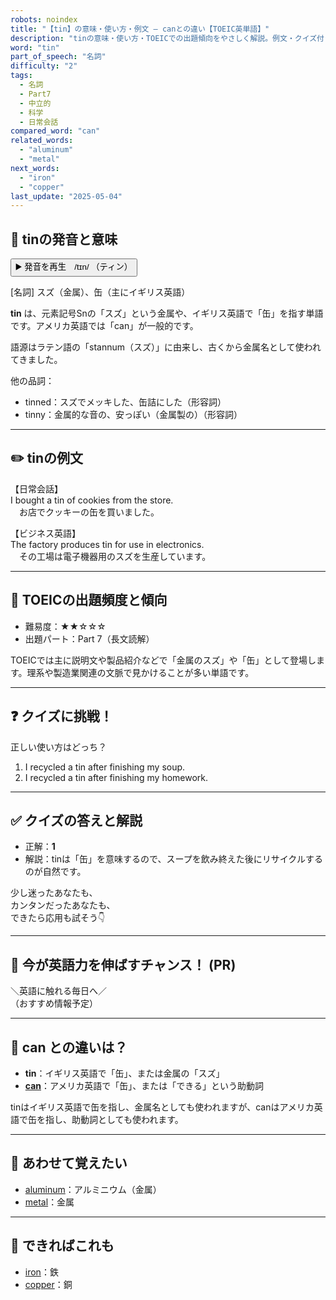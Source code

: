 ```yaml
---
robots: noindex
title: "【tin】の意味・使い方・例文 ― canとの違い【TOEIC英単語】"
description: "tinの意味・使い方・TOEICでの出題傾向をやさしく解説。例文・クイズ付きでcanとの違いもわかりやすく学べます。"
word: "tin"
part_of_speech: "名詞"
difficulty: "2"
tags:
  - 名詞
  - Part7
  - 中立的
  - 科学
  - 日常会話
compared_word: "can"
related_words:
  - "aluminum"
  - "metal"
next_words:
  - "iron"
  - "copper"
last_update: "2025-05-04"
---
```


## 🔰 tinの発音と意味

<button class="play-audio" onclick="playTTS('tin')">
  <span class="play-audio-main">
    ▶️ 発音を再生　/tɪn/
  </span>
  <span class="play-audio-sub">
    （ティン）
  </span>
</button>

[名詞] スズ（金属）、缶（主にイギリス英語）

**tin** は、元素記号Snの「スズ」という金属や、イギリス英語で「缶」を指す単語です。アメリカ英語では「can」が一般的です。

語源はラテン語の「stannum（スズ）」に由来し、古くから金属名として使われてきました。

他の品詞：  
- tinned：スズでメッキした、缶詰にした（形容詞）
- tinny：金属的な音の、安っぽい（金属製の）（形容詞）

---

## ✏️ tinの例文

【日常会話】  
I bought a tin of cookies from the store.  
　お店でクッキーの缶を買いました。

【ビジネス英語】  
The factory produces tin for use in electronics.  
　その工場は電子機器用のスズを生産しています。

---

## 🎯 TOEICの出題頻度と傾向

- 難易度：★★☆☆☆
- 出題パート：Part 7（長文読解）

TOEICでは主に説明文や製品紹介などで「金属のスズ」や「缶」として登場します。理系や製造業関連の文脈で見かけることが多い単語です。

---

## ❓ クイズに挑戦！

正しい使い方はどっち？

1. I recycled a tin after finishing my soup.  
2. I recycled a tin after finishing my homework.

---

## ✅ クイズの答えと解説

- 正解：**1**
- 解説：tinは「缶」を意味するので、スープを飲み終えた後にリサイクルするのが自然です。

少し迷ったあなたも、  
カンタンだったあなたも、  
できたら応用も試そう👇️

---

## 🚀 今が英語力を伸ばすチャンス！ (PR)

<div class="info-center">
＼英語に触れる毎日へ／<br>  
（おすすめ情報予定）
</div>

---

## 🤔  can との違いは？

- **tin**：イギリス英語で「缶」、または金属の「スズ」
- **[can](/word/can/)**：アメリカ英語で「缶」、または「できる」という助動詞

tinはイギリス英語で缶を指し、金属名としても使われますが、canはアメリカ英語で缶を指し、助動詞としても使われます。

---

## 🧩 あわせて覚えたい

- [aluminum](/word/aluminum/)：アルミニウム（金属）
- [metal](/word/metal/)：金属

---

## 📖 できればこれも

- [iron](/word/iron/)：鉄
- [copper](/word/copper/)：銅

<!-- cvid: aid44_bid34 -->
